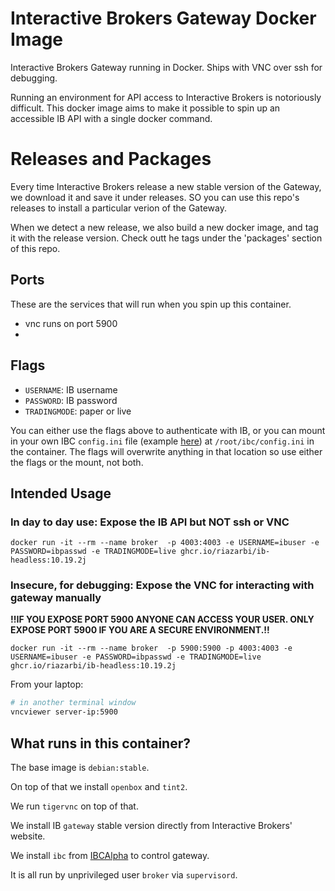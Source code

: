 # Interactive Brokers Gateway Docker Image

Interactive Brokers Gateway running in Docker. Ships with VNC over ssh for debugging.

Running an environment for API access to Interactive Brokers is notoriously difficult. This docker image aims to make it possible to spin up an accessible IB API with a single docker command.

# Releases and Packages

Every time Interactive Brokers release a new stable version of the Gateway, we download it and save it under releases. SO you can use this repo's releases to install a particular verion of the Gateway. 

When we detect a new release, we also build a new docker image, and tag it with the release version. Check outt he tags under the 'packages' section of this repo.

## Ports

These are the services that will run when you spin up this container.

- vnc runs on port 5900
- 

## Flags

- `USERNAME`: IB username
- `PASSWORD`: IB password
- `TRADINGMODE`: paper or live

You can either use the flags above to authenticate with IB, or you can mount in your own IBC `config.ini` file (example [here](https://github.com/IbcAlpha/IBC/blob/master/resources/config.ini)) at `/root/ibc/config.ini` in the container. The flags will overwrite anything in that location so use either the flags or the mount, not both.

## Intended Usage

### In day to day use: Expose the IB API but NOT ssh or VNC

```
docker run -it --rm --name broker  -p 4003:4003 -e USERNAME=ibuser -e PASSWORD=ibpasswd -e TRADINGMODE=live ghcr.io/riazarbi/ib-headless:10.19.2j
```

### Insecure, for debugging: Expose the VNC  for interacting with gateway manually

**!!IF YOU EXPOSE PORT 5900 ANYONE CAN ACCESS YOUR USER. ONLY EXPOSE PORT 5900 IF YOU ARE A SECURE ENVIRONMENT.!!**

```
docker run -it --rm --name broker  -p 5900:5900 -p 4003:4003 -e USERNAME=ibuser -e PASSWORD=ibpasswd -e TRADINGMODE=live  ghcr.io/riazarbi/ib-headless:10.19.2j
```

From your laptop: 

```bash
# in another terminal window
vncviewer server-ip:5900
```

## What runs in this container?

The base image is `debian:stable`.

On top of that we install `openbox` and `tint2`. 

We run `tigervnc` on top of that.

We install IB `gateway` stable version directly from Interactive Brokers' website.

We install `ibc` from [IBCAlpha](https://github.com/IbcAlpha/IBC) to control gateway.

It is all run by unprivileged user `broker`  via `supervisord`. 
